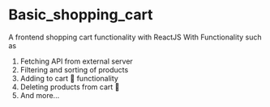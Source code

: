 # Basic_shopping_cart
A frontend shopping cart functionality with ReactJS With Functionality such as
  1. Fetching API from external server
  2. Filtering and sorting of products
  3. Adding to cart 🛒 functionality
  4. Deleting products from cart 🛒
  5. And more...
